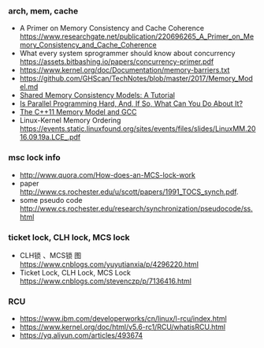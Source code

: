 
### arch, mem, cache
- A Primer on Memory Consistency and Cache Coherence https://www.researchgate.net/publication/220696265_A_Primer_on_Memory_Consistency_and_Cache_Coherence
- What every system sprogrammer should know about concurrency https://assets.bitbashing.io/papers/concurrency-primer.pdf
- https://www.kernel.org/doc/Documentation/memory-barriers.txt
- https://github.com/GHScan/TechNotes/blob/master/2017/Memory_Model.md
- [Shared Memory Consistency Models: A Tutorial](http://www.dtic.mil/get-tr-doc/pdf?AD=ADA638015) 
- [Is Parallel Programming Hard, And, If So, What Can You Do About It?](https://www.kernel.org/pub/linux/kernel/people/paulmck/perfbook/perfbook.html)
- [The C++11 Memory Model and GCC](https://gcc.gnu.org/wiki/Atomic/GCCMM)
- Linux-Kernel Memory Ordering https://events.static.linuxfound.org/sites/events/files/slides/LinuxMM.2016.09.19a.LCE_.pdf

### msc lock info
- http://www.quora.com/How-does-an-MCS-lock-work
- paper http://www.cs.rochester.edu/u/scott/papers/1991_TOCS_synch.pdf.
- some pseudo code http://www.cs.rochester.edu/research/synchronization/pseudocode/ss.html

### ticket lock, CLH lock, MCS lock
- CLH锁 、MCS锁 图 https://www.cnblogs.com/yuyutianxia/p/4296220.html
- Ticket Lock, CLH Lock, MCS Lock https://www.cnblogs.com/stevenczp/p/7136416.html


### RCU
- https://www.ibm.com/developerworks/cn/linux/l-rcu/index.html
- https://www.kernel.org/doc/html/v5.6-rc1/RCU/whatisRCU.html
- https://yq.aliyun.com/articles/493674
